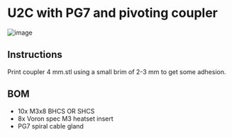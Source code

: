 # U2C with PG7 and pivoting coupler

![image](https://user-images.githubusercontent.com/37978198/213685539-d7bd7f8b-23f3-447c-af84-3d90817bf185.png)

## Instructions

Print coupler 4 mm.stl using a small brim of 2-3 mm to get some adhesion.

## BOM

*   10x M3x8 BHCS OR SHCS
*   8x Voron spec M3 heatset insert
*   PG7 spiral cable gland
